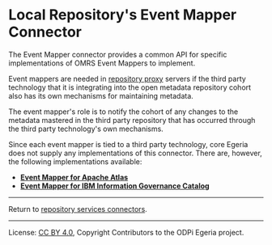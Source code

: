 <!-- SPDX-License-Identifier: CC-BY-4.0 -->
<!-- Copyright Contributors to the ODPi Egeria project. -->

# Local Repository's Event Mapper Connector

The Event Mapper connector provides a common API for
specific implementations of OMRS Event Mappers to implement.

Event mappers are needed in [repository proxy](../../../../admin-services/docs/concepts/repository-proxy.md)
servers if the third party technology that it is
integrating into the open metadata repository cohort
also has its own mechanisms for maintaining metadata.

The event mapper's role is to notify the cohort of any changes to
the metadata mastered in the third party repository
that has occurred through the third party technology's own mechanisms.

Since each event mapper is tied to a third party
technology, core Egeria does not supply any implementations of
this connector.  There are, however, the following
implementations available:

* **[Event Mapper for Apache Atlas](https://github.com/odpi/egeria-connector-apache-atlas)**
* **[Event Mapper for IBM Information Governance Catalog](https://github.com/odpi/egeria-connector-ibm-information-server)**


----
Return to [repository services connectors](.).


----
License: [CC BY 4.0](https://creativecommons.org/licenses/by/4.0/),
Copyright Contributors to the ODPi Egeria project.
